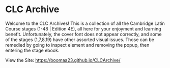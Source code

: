 # CLC Archive
Welcome to the CLC Archives! This is a collection of all the Cambridge Latin Course stages (1-48 | Edition 4E), all here for your enjoyment and learning benefit. Unfortunately, the cover font does not appear correctly, and some of the stages (1,7,8,19) have other assorted visual issues. Those can be remedied by going to inspect element and removing the popup, then entering the stage ebook.

View the Site: https://boomaa23.github.io/CLCArchive/
